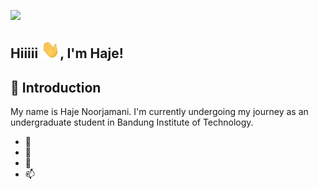 ![](https://komarev.com/ghpvc/?username=hajeeee&color=ff69b4)

## Hiiiii <img src="https://raw.githubusercontent.com/hajeeee/hajeeee/main/Hi.gif" width="30px">, I'm Haje!

## 💬 Introduction
My name is Haje Noorjamani. I'm currently undergoing my journey as an undergraduate student in Bandung Institute of Technology. 
- 👀 
- 🌱 
- 💞️ 
- 📫 
<!---
hajeeee/hajeeee is a ✨ special ✨ repository because its `README.md` (this file) appears on your GitHub profile.
You can click the Preview link to take a look at your changes.
--->
